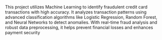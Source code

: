 This project utilizes Machine Learning to identify fraudulent credit card transactions with high accuracy. It analyzes transaction patterns using advanced classification algorithms like Logistic Regression, Random Forest, and Neural Networks to detect anomalies. With real-time fraud analysis and robust data preprocessing, it helps prevent financial losses and enhances payment security
